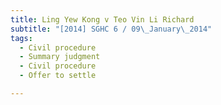 ```yaml
---
title: Ling Yew Kong v Teo Vin Li Richard 
subtitle: "[2014] SGHC 6 / 09\_January\_2014"
tags:
  - Civil procedure
  - Summary judgment
  - Civil procedure
  - Offer to settle

---
```


